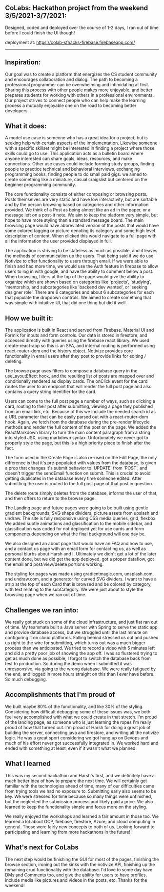 ## CoLabs: Hackathon project from the weekend 3/5/2021-3/7/2021:

Designed, coded and deployed over the course of 1-2 days, I ran out of time before I could finish the UI though! 

deployment at: https://colab-sfhacks-firebase.firebaseapp.com/


___________________________________________________________

## Inspiration: 
Our goal was to create a platform that energizes the CS student community and encourages collaboration and dialog.
The path to becoming a professional programmer can be overwhelming and intimidating at first. Sharing this process with other people makes more enjoyable, and better prepares students for working with others in a professional environments. Our project strives to connect people who can help make the learning process a mutually enjoyable one on the road to becoming better developers. 
 
## What it does:
A model use case is someone who has a great idea for a project, but is seeking help with certain aspects of the implementation. Likewise someone with a specific skillset might be interested in finding a project where those skills could go to use.  This application acts as a bulletin board where anyone interested can share goals, ideas, resources, and make connections. Other use cases could include forming study groups, finding people to practice technical and behavioral interviews, exchanging programming books, finding people to do small paid gigs.  we aimed to create something like a miniature, casual craigslist but centered on the beginner programming community. 

The core functionality consists of either composing or browsing posts. Posts themselves are very static and have low interactivity, but are sortable and by the person browsing based on categories and other information provided. We think of a Post as being almost like an ad in the paper, or a message left on a post-it note. We aim to keep the platform very simple, but hope to have more styling than a standard message board. The main browsing page would have abbreviated version of the posts that would have some colored tagging or picture denoting its category and some high level description of content. When clicked this would navigate to a full page with all the information the user provided displayed in full. 

The application is striving to be stateless as much as possible, and it leaves the methods of communication up the users. That being said if we do use Notivize to offer functionality to users through email. If we were able to finish and had more time, we would use the Auth feature in firebase to allow users to log in with google, and have the ability to comment below a post. When browsing, filters at the top of the page would give the ability to organize which are shown based on categories like 'projects', 'studying', 'mentorship, and subcategories like 'backend dev wanted', or 'seeking designer role'. There are 6 categories and about 6 subcategories for each that populate the dropdown controls. We aimed to create something that was simple with intuitive UI, that did one thing but did it well. 

## How we built it:
The application is built in React and served from Firebase. Material UI and Formik for inputs and form controls. Our data is stored in firestore, and accessed directly with queries using the firebase react library. We used create-react-app so this is an SPA, and internal routing is performed using react-router-dom and the history object. Notivize provides core functionality in email users after they post to provide links for editing / deleting.

The browse page uses filters to compose a database query in the useLayoutEffect hook, and the resulting list of posts are mapped over and conditionally rendered as display cards. The onClick event for the card routes the user to an endpoint that will render the full post page and also contains a query string identifier for the card. 

Users can come to the full post page a number of ways, such as clicking a card, routing to their post after submitting, viewing a page they published from an email link, etc. Because of this we include the needed search id as a URL parameter that can be easily parsed out with a react-router-dom hook. Again, we fetch from the database during the pre-render lifecycle methods and render the full content of the post on the page. We added the ReactMarkdown library to turn the main content paragraph from a string into styled JSX, using markdown syntax. Unfortunately we never got to properly style the page, but this is a high priority piece to finish after the fact. 
 
The form used in the Create Page is also re-used on the Edit Page, the only difference is that it's pre-populated with values from the database, is given a prop that changes it's submit behavior to 'UPDATE' from 'POST', and doesn't trigger the sendEmail function on submit. This is crucial to avoid getting duplicates in the database every time someone edited. After submitting the user is routed to the full post page of that post in question. 

The delete route simply deletes from the database, informs the user of that, and then offers to return to the browse page.

The Landing page and future pages were going to be built using gentle gradient backgrounds, SVG shape dividers, picture assets from upslash and undraw. The site is fully responsive using CSS media queries, grid, flexbox. We added subtle animations and glassification to the mobile sidebar, and glassification was coded for not deployed yet for use cards and form components depending on what the final background will one day be. 

We also designed an about page that would have an FAQ and how to use, and a contact us page with an email form for contacting us, as well as personal blurbs about Harsh and I. Ultimately we didn't get a lot of the later content done, but we did get the app deployed, got a proper dataflow, got the email and post/view/delete portions working. 

The styling for pages was made using gradientmagic.com, unsplash.com, and undraw.com,  and a generator for curved SVG dividers. I want to have a strip at the top of each Card that is browsed and be colored by category, with text relating to the subCategory. We were just about to style the browsing page when we ran out of time. 

## Challenges we ran into:
We really got stuck on some of the cloud infrastructure, and just flat ran out of time. 
My teammate built a Java server with Spring to serve the static app and provide database access, but we struggled until the last minute on configuring it on cloud platforms. Falling behind stressed us out and pushed us right to the wire for submitting, which turns out was a much bigger process than we anticipated. We tried to record a video with 5 minutes left and did a pretty poor job of showing the app off. I was so flustered trying to get as much done as possible, I forgot to switch the database back from test to production. So during the demo when I submitted it was unresponsive, via going to the wrong database. We were really fatigued by the end, and logged in more hours straight on this than I ever have before. So much debugging. 

## Accomplishments that I'm proud of
We built maybe 80% of the functionality, and like 30% of the styling. Considering how difficult debugging some of these issues was, we both feel very accomplished with what we could create in that stretch. I'm proud of the landing page, as someone who is just learning the ropes I'm really proud of how that turned out. I'm proud of Harsh for doing a great job of building the server, connecting java and firestore, and writing all the notivize logic. He was a great sport considering we got hung up on Devops and much of his effort never got successfully integrated in. We worked hard and ended with something at least, even if it wasn't what we planned.

## What I learned
This was my second hackathon and Harsh's first, and we definitely have a much better idea of how to prepare the next time. We will certainly get familiar with the technologies ahead of time, many of our difficulties came from trying tools we had no exposure to.  Submitting early also seems to be key. We were stressed for time because so many things were unfinished, but the neglected the submission process and likely paid a price. We also learned to keep the functionality simple and focus more on the styling. 

We really enjoyed the workshops and learned a fair amount in those too. We learned a lot about GCP, firebase, firestore, Azure, and cloud computing in general. Those were fairly new concepts to both of us. Looking forward to participating and learning from more hackathons in the future!

## What's next for CoLabs
The next step would be finishing the GUI for most of the pages, finishing the browse section, ironing out the kinks with the notivize API, finishing up the remaining crud functionality with the database. I'd love to some day have DMs and Comments too, and give the ability for users to have profiles, include media like pictures and videos in the posts, etc. 
Thanks for the weekend! 
